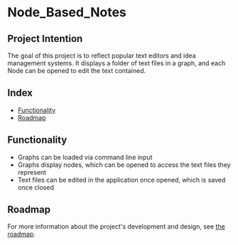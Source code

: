 # Node_Based_Notes

## Project Intention
The goal of this project is to reflect popular text editors and idea management systems. It displays a folder of text files in a graph, and each Node can be opened to edit the text contained.

## Index
- [Functionality](#functionality)
- [Roadmap](#roadmap)


## <a id="functionality"></a> Functionality
- Graphs can be loaded via command line input
- Graphs display nodes, which can be opened to access the text files they represent
- Text files can be edited in the application once opened, which is saved once closed

## <a id="roadmap"></a> Roadmap
For more information about the project's development and design, see [the roadmap](roadmap.md).
